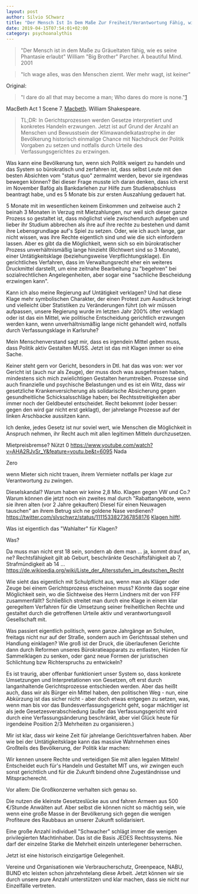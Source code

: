 ```yaml
---
layout: post
author: Silvio SChwarz
title: "Der Mensch Ist In Dem Maße Zur Freiheit/Verantwortung Fähig, wie Es Seine Bereitschaft, Für Diese Zu Kämpfen, Erlaubt"
date: 2019-04-15T07:54:01+02:00
category: psychoanalythis
---
```


>"Der Mensch ist in dem Maße zu Gräueltaten fähig, wie es seine Phantasie erlaubt"
William "Big Brother" Parcher. 
A beautiful Mind. 2001

>"Ich wage alles, was den Menschen ziemt. Wer mehr wagt, ist keiner"

Original:
>"I dare do all that may become a man; Who dares do more is none."[1][1]

MacBeth
Act 1 Scene 7. [Macbeth](http://shakespeare.mit.edu/macbeth/full.html "MacBeth. A Tragedy by W. Shakespeare. 1609").
William Shakespeare.

[1]: http://shakespeare.mit.edu/macbeth/full.html


>TL;DR:
>In Gerichtsprozessen werden Gesetze interpretiert und konkretes Handeln erzwungen. Jetzt ist auf Grund der Anzahl an Menschen und Bewusstsein der Klimawandelkatastrophe in der Bevölkerung historisch einmalige Chance mit Nachdruck der Politik Vorgaben zu setzen und notfalls durch Urteile des Verfassungsgerichtes zu erzwingen.


Was kann eine Bevölkerung tun, wenn sich Politik weigert zu handeln und das System so bürokratisch und zerfahren ist, dass selbst Leute mit den besten Absichten vom "status quo" zermalmt werden, bevor sie irgendwas bewegen können?
Bei dieser Frage musste ich daran denken, dass ich erst im November Bafög als Bankdarlehen zur Hilfe zum Studienabschluss beantragt habe, und es 5 Monate bis zur ersten Auszahlung gedauert hat.

5 Monate mit im wesentlichen keinem Einkommen und zeitweise auch 2 beinah 3 Monaten in Verzug mit Mietzahlungen, nur weil sich dieser ganze Prozess so gestaltet ist, dass möglichst viele zwischendurch aufgeben und lieber ihr Studium abbrechen als ihre auf ihre rechte zu bestehen und damit ihre Lebensgrundlage auf's Spiel zu setzen. Oder, wie ich auch lange, gar nicht wissen, was ihre Rechte eigentlich sind und wie die sich einfordern lassen.
Aber es gibt da die Möglichkeit, wenn sich so ein bürokratischer Prozess unverhältnismäßig lange hinzieht (Richtwert sind so 3 Monate), einer Untätigkeitsklage (beziehungsweise Verpflichtungsklage). Ein gerichtliches Verfahren, dass im Verwaltungsrecht eher ein weiteres Druckmittel darstellt, um eine zeitnahe Bearbeitung zu "begehren" bei sozialrechtlichen Angelegenheiten, aber sogar eine "sachliche Bescheidung erzwingen kann".

Kann ich also meine Regierung auf Untätigkeit verklagen?
Und hat diese Klage mehr symbolischen Charakter, der einen Protest zum Ausdruck bringt und vielleicht über Statistiken zu Veränderungen führt (oh wir müssen aufpassen, unsere Regierung wurde im letzten Jahr 200% öfter verklagt) oder ist das ein Mittel, wie politische Entscheidung gerichtlich erzwungen werden kann, wenn unverhältnismäßig lange nicht gehandelt wird, notfalls durch Verfassungsklage in Karlsruhe?

Mein Menschenverstand sagt mir, dass es irgendein Mittel geben muss, dass Politik aktiv Gestalten MUSS.
Jetzt ist das mit Klagen immer so eine Sache.

Keiner steht gern vor Gericht, besonders in Dtl. hat das was von: wer vor Gericht ist (auch nur als Zeuge), der muss doch was ausgefressen haben, mindestens sich mich zwielichtigen Gestalten herumtreiben. Prozesse sind auch finanzielle und psychische Belastungen und es ist ein Witz, dass wir gesetzliche Krankenversicherung als solidarische Absicherung gegen gesundheitliche Schicksalsschläge haben; bei Rechtsstreitigkeiten aber immer noch der Geldbeutel entscheidet. Recht bekommt (oder besser: gegen den wird gar nicht erst geklagt), der jahrelange Prozesse auf der linken Arschbacke aussitzen kann.

Ich denke, jedes Gesetz ist nur soviel wert, wie Menschen die Möglichkeit in Anspruch nehmen, ihr Recht auch mit allen legitimen Mitteln durchzusetzen.


Mietpreisbremse?
Nützt 0
https://www.youtube.com/watch?v=AHA2RJvSr_Y&feature=youtu.be&t=6095
Nada

Zero

wenn Mieter sich nicht trauen, ihrem Vermieter notfalls per klage zur Verantwortung zu zwingen.

Dieselskandal?
Warum haben wir keine 2,8 Mio. Klagen gegen VW und Co.?
Warum können die jetzt noch ein zweites mal durch "Rabattangebote, wenn sie ihren alten (vor 2 Jahre gekauften) Diesel für einen Neuwagen tauschen" an ihrem Betrug sich ne goldene Nase verdienen?
https://twitter.com/slvschwrz/status/1111533827367858176
[Klagen hilft!](https://www.youtube.com/watch?v=AHA2RJvSr_Y&feature=youtu.be&t=6095 "Klagen hilft").

Was ist eigentlich das "Wahlalter" für Klagen?

Was?

Da muss man nicht erst 18 sein, sondern ab dem man ... ja, kommt drauf an, ne?
Rechtsfähigkeit gilt ab Geburt, beschränkte Geschäftsfähigkeit ab 7, Strafmündigkeit ab 14 ...
https://de.wikipedia.org/wiki/Liste_der_Altersstufen_im_deutschen_Recht

Wie sieht das eigentlich mit Schulpflicht aus, wenn man als Kläger oder Zeuge bei einem Gerichtsprozess erscheinen muss?
Könnte das sogar eine Möglichkeit sein, wo die Sichtweise des Herrn Lindners mit der von FFF zusammenfällt? Schließlich streitet man durch eine Klage in einem klar geregeltem Verfahren für die Umsetzung seiner freiheitlichen Rechte und gestaltet durch die getroffenen Urteile aktiv und verantwortungsvoll Gesellschaft mit.

Was passiert eigentlich politisch, wenn ganze Jahrgänge an Schulen, freitags nicht nur auf der Straße, sondern auch im Gerichtssaal stehen und Handlung einklagen? Wie groß ist der Druck, die überlaufenen Gerichte dann durch Reformen unseres Bürokratieapparats zu entlasten, Hürden für Sammelklagen zu senken, oder ganz neue Formen der juristischen Schlichtung bzw Richterspruchs zu entwickeln?

Es ist traurig, aber offenbar funktioniert unser System so, dass konkrete Umsetzungen und Interpretationen von Gesetzen, oft erst durch langanhaltende Gerichtsprozesse entschieden werden. Aber das heißt auch, dass wir als Bürger ein Mittel haben, den politischen Weg - nun, eine Abkürzung ist das sicher nicht - aber doch etwas entgegen zu setzen, was, wenn man bis vor das Bundesverfassungsgericht geht, sogar mächtiger ist als jede Gesetzesverabschiedung (außer das Verfassungsgericht wird durch eine Verfassungsänderung beschränkt, aber viel Glück heute für irgendeine Position 2/3 Mehrheiten zu organisieren.)

Mir ist klar, dass wir keine Zeit für jahrelange Gerichtsverfahren haben. Aber wie bei der Untätigkeitsklage kann das massive Wahrnehmen eines Großteils des Bevölkerung, der Politik klar machen:

Wir kennen unsere Rechte und verteidigen Sie mit allen legalen Mitteln! Entscheidet euch für's Handeln und Gestaltet MIT uns, wir zwingen euch sonst gerichtlich und für die Zukunft bindend ohne Zugeständnisse und Mitspracherecht.

Vor allem: Die Großkonzerne verhalten sich genau so.

Die nutzen die kleinste Gesetzeslücke aus und fahren Armeen aus 500 €/Stunde Anwälten auf. Aber selbst die können nicht so mächtig sein, wie wenn eine große Masse in der Bevölkerung sich gegen die wenigen Profiteure des Raubbaus an unserer Zukunft solidarisiert.

Eine große Anzahl individuell "Schwacher" schlägt immer die wenigen privilegierten Machtinhaber. Das ist die Basis JEDES Rechtssystems. Nie darf der einzelne Starke die Mehrheit einzeln unterlegener beherrschen.

Jetzt ist eine historisch einzigartige Gelegenheit.

Vereine und Organisationen wie Verbraucherschutz, Greenpeace, NABU, BUND etc leisten schon jahrzehntelang diese Arbeit. Jetzt können wir sie durch unsere pure Anzahl unterstützen und klar machen, dass sie nicht nur Einzelfälle vertreten.


 
